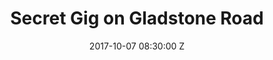 ---
title: "Secret Gig on Gladstone Road"
date: 2017-10-07 08:30:00 Z
categories:
    - yung_natz
    - swallows_nest
parent: Gigs
audio: false
venue: A flat on Gladstone Road
photo_credit: Jon Keyzer
aspectratio: threebytwo
media:
    Swallows Nest:
        vid:   
            -   link: Lkhw-8eAkNc
    Yung Nat$:
        nothing:
---